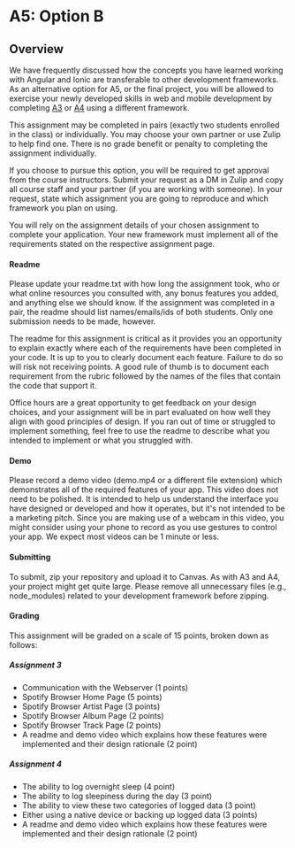 A5: Option B
============================

## Overview

We have frequently discussed how the concepts you have learned working with Angular and Ionic are transferable to other development frameworks. As an alternative option for A5, or the final project, you will be allowed to exercise your newly developed skills in web and mobile development by completing [A3](a3.md) or [A4](a4.md) using a different framework.

This assignment may be completed in pairs (exactly two students enrolled in the class) or individually. You may choose your own partner or use Zulip to help find one. There is no grade benefit or penalty to completing the assignment individually.

If you choose to pursue this option, you will be required to get approval from the course instructors. Submit your request as a DM in Zulip and copy all course staff and your partner (if you are working with someone). In your request, state which assignment you are going to reproduce and which framework you plan on using.

You will rely on the assignment details of your chosen assignment to complete your application. Your new framework must implement all of the requirements stated on the respective assignment page. 

#### Readme

Please update your readme.txt with how long the assignment took, who or what online resources you consulted with, any bonus features you added, and anything else we should know. If the assignment was completed in a pair, the readme should list names/emails/ids of both students. Only one submission needs to be made, however.

The readme for this assignment is critical as it provides you an opportunity to explain exactly where each of the requirements have been completed in your code. It is up to you to clearly document each feature. Failure to do so will risk not receiving points. A good rule of thumb is to document each requirement from the rubric followed by the names of the files that contain the code that support it.

Office hours are a great opportunity to get feedback on your design choices, and your assignment will be in part evaluated on how well they align with good principles of design. If you ran out of time or struggled to implement something, feel free to use the readme to describe what you intended to implement or what you struggled with.

#### Demo

Please record a demo video (demo.mp4 or a different file extension) which demonstrates all of the required features of your app. This video does not need to be polished. It is intended to help us understand the interface you have designed or developed and how it operates, but it's not intended to be a marketing pitch. Since you are making use of a webcam in this video, you might consider using your phone to record as you use gestures to control your app. We expect most videos can be 1 minute or less.

#### Submitting

To submit, zip your repository and upload it to Canvas. As with A3 and A4, your project might get quite large. Please remove all unnecessary files (e.g., node_modules) related to your development framework before zipping.

#### Grading

This assignment will be graded on a scale of 15 points, broken down as follows:

##### Assignment 3

* Communication with the Webserver (1 points)
* Spotify Browser Home Page (5 points)
* Spotify Browser Artist Page (3 points)
* Spotify Browser Album Page (2 points)
* Spotify Browser Track Page (2 points)
* A readme and demo video which explains how these features were implemented and their design rationale (2 point)

##### Assignment 4

* The ability to log overnight sleep (4 point)
* The ability to log sleepiness during the day (3 point)
* The ability to view these two categories of logged data (3 point)
* Either using a native device or backing up logged data (3 points)
* A readme and demo video which explains how these features were implemented and their design rationale (2 point)

